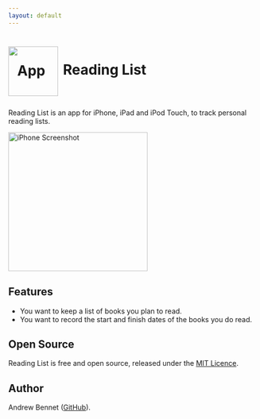 ```yaml
---
layout: default
---
```

<h1 style="line-height: 95px; margin-bottom: 30px;">
  <img src="https://raw.githubusercontent.com/AndrewBennet/readinglist/master/media/AppIcon.png"
  alt="App icon" style="width: 100px; float: left; padding-right: 10px;" />
  Reading List
</h1>

Reading List is an app for iPhone, iPad and iPod Touch, to track personal reading lists.

<img src="https://raw.githubusercontent.com/AndrewBennet/readinglist/master/media/iPhone7-ToReadList_framed.png"
  alt="iPhone Screenshot" style="width: 280px;" />

## Features

* You want to keep a list of books you plan to read.
* You want to record the start and finish dates of the books you do read.

## Open Source

Reading List is free and open source, released under the [MIT Licence](https://github.com/AndrewBennet/readinglist/blob/master/LICENSE).

## Author

Andrew Bennet ([GitHub](https://github.com/AndrewBennet)).

